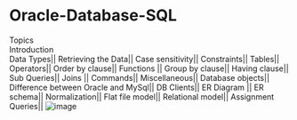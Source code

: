 # Oracle-Database-SQL
Topics                          
Introduction                        
Data Types||
Retrieving the Data||
Case sensitivity||
Constraints||
Tables||
Operators||
Order by clause||
Functions ||
Group by clause||
Having clause||
Sub Queries||
Joins ||
Commands||
Miscellaneous||
Database objects||
Difference between Oracle and MySql||
DB Clients||
ER Diagram ||
ER schema||
Normalization|| 
Flat file model||
Relational model||
Assignment Queries||
![image](https://user-images.githubusercontent.com/126503294/222977309-692c70ad-e9b2-4f09-b133-62375e834b2d.png)

